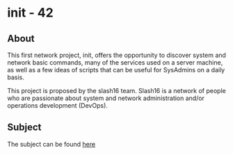 # init - 42

## About

This first network project, init, offers the opportunity to discover system and network basic commands, many of the services used on a server machine, as well as a few ideas of scripts that can be useful for SysAdmins on a daily basis.

This project is proposed by the slash16 team. Slash16 is a network of people who are passionate about system and network administration and/or operations development (DevOps).

## Subject

The subject can be found [here](/subject.en.pdf)

